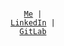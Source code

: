 <p align="center">
  <code>
    <a href="https://botdv.github.io">Me</a> |
    <a href="https://www.linkedin.com/in/botdv/">LinkedIn</a> |
    <a href="https://gitlab.com/botdv">GitLab</a>
  </code>
</p>
